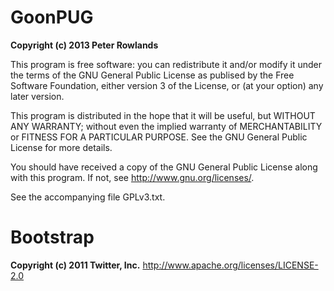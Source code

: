 GoonPUG
=======
**Copyright (c) 2013 Peter Rowlands**

This program is free software: you can redistribute it and/or modify
it under the terms of the GNU General Public License as publised by
the Free Software Foundation, either version 3 of the License, or
(at your option) any later version.

This program is distributed in the hope that it will be useful,
but WITHOUT ANY WARRANTY; without even the implied warranty of
MERCHANTABILITY or FITNESS FOR A PARTICULAR PURPOSE. See the
GNU General Public License for more details.

You should have received a copy of the GNU General Public License
along with this program. If not, see <http://www.gnu.org/licenses/>.

See the accompanying file GPLv3.txt.


Bootstrap
=========
**Copyright (c) 2011 Twitter, Inc.**
http://www.apache.org/licenses/LICENSE-2.0
